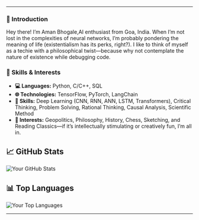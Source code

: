 
---

### 👋 Introduction

Hey there! I’m Aman Bhogale,AI enthusiast from Goa, India. When I’m not lost in the complexities of neural networks, I’m probably pondering the meaning of life (existentialism has its perks, right?). I like to think of myself as a techie with a philosophical twist—because why not contemplate the nature of existence while debugging code.


### 🚀 Skills & Interests

- **💻 Languages:** Python, C/C++, SQL
- **🌐 Technologies:** TensorFlow, PyTorch, LangChain
- **🧠 Skills:** Deep Learning (CNN, RNN, ANN, LSTM, Transformers), Critical Thinking, Problem Solving, Rational Thinking, Causal Analysis, Scientific Method
- **🎨 Interests:** Geopolitics, Philosophy, History, Chess, Sketching, and Reading Classics—if it’s intellectually stimulating or creatively fun, I’m all in.

## 📈 GitHub Stats

![Your GitHub Stats](https://github-readme-stats.vercel.app/api?username=amanbhogale&show_icons=true)

## 📊 Top Languages

![Your Top Languages](https://github-readme-stats.vercel.app/api/top-langs/?username=amanbhogale&layout=compact)

---



